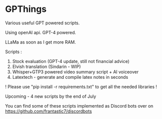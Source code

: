 # GPThings

Various useful GPT powered scripts.

Using openAI api. GPT-4 powered.

LLaMa as soon as I get more RAM.

Scripts :

1. Stock evaluation (GPT-4 update, still not financial advice)
2. Elvish translation (Sindarin - WIP)
3. Whisper+GTP3 powered video summary script + AI voiceover
4. Latextech - generate and compile latex notes in seconds  
 
! Please use "pip install -r requirements.txt" to get all the needed libraries !   

Upcoming - 4 new scripts by the end of July  
 
You can find some of these scripts implemented as Discord bots over on https://github.com/frantastic7/discordbots
